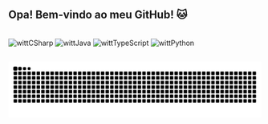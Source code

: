 ##  Opa! Bem-vindo ao meu GitHub! 🐱

<div style ="display: inline_block"><br>
  <img align-center alt="wittCSharp" height="30" width="40" src="https://cdn.jsdelivr.net/gh/devicons/devicon@latest/icons/csharp/csharp-original.svg" />
  <img align-center alt="wittJava" height="30" width="40" src="https://cdn.jsdelivr.net/gh/devicons/devicon@latest/icons/java/java-original.svg" />
  <img align-center alt="wittTypeScript" height="30" width="40" src="https://cdn.jsdelivr.net/gh/devicons/devicon@latest/icons/typescript/typescript-original.svg" />
  <img align-center alt="wittPython" height="30" width="40" src="https://cdn.jsdelivr.net/gh/devicons/devicon@latest/icons/python/python-original.svg" />

  ##
  
  <picture>
  <source media="(prefers-color-scheme: dark)" srcset="https://raw.githubusercontent.com/crwjunior/crwjunior/output/github-contribution-grid-snake-dark.svg">
  <source media="(prefers-color-scheme: light)" srcset="https://raw.githubusercontent.com/crwjunior/crwjunior/output/github-contribution-grid-snake.svg">
  <img alt="github contribution grid snake animation" src="https://raw.githubusercontent.com/crwjunior/crwjunior/output/github-contribution-grid-snake.svg">
</picture>



</div>
